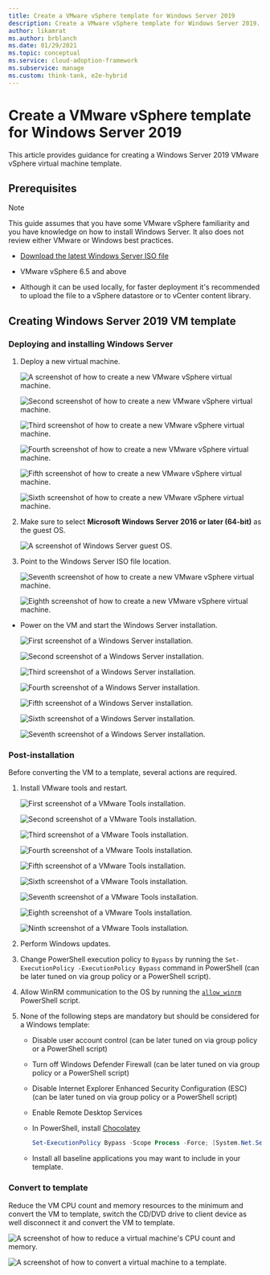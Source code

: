 ```yaml
---
title: Create a VMware vSphere template for Windows Server 2019
description: Create a VMware vSphere template for Windows Server 2019.
author: likamrat
ms.author: brblanch
ms.date: 01/29/2021
ms.topic: conceptual
ms.service: cloud-adoption-framework
ms.subservice: manage
ms.custom: think-tank, e2e-hybrid
---
```


# Create a VMware vSphere template for Windows Server 2019

This article provides guidance for creating a Windows Server 2019 VMware vSphere virtual machine template.

## Prerequisites

> [!NOTE]
> This guide assumes that you have some VMware vSphere familiarity and you have knowledge on how to install Windows Server. It also does not review either VMware or Windows best practices.

- [Download the latest Windows Server ISO file](https://www.microsoft.com/windows-server/trial)

- VMware vSphere 6.5 and above

- Although it can be used locally, for faster deployment it's recommended to upload the file to a vSphere datastore or to vCenter content library.

## Creating Windows Server 2019 VM template

### Deploying and installing Windows Server

1. Deploy a new virtual machine.

    ![A screenshot of how to create a new VMware vSphere virtual machine.](./media/vmware-template/windows-template-new-vm-1.png)

    ![Second screenshot of how to create a new VMware vSphere virtual machine.](./media/vmware-template/windows-template-new-vm-2.png)

    ![Third screenshot of how to create a new VMware vSphere virtual machine.](./media/vmware-template/windows-template-new-vm-3.png)

    ![Fourth screenshot of how to create a new VMware vSphere virtual machine.](./media/vmware-template/windows-template-new-vm-4.png)

    ![Fifth screenshot of how to create a new VMware vSphere virtual machine.](./media/vmware-template/windows-template-new-vm-5.png)

    ![Sixth screenshot of how to create a new VMware vSphere virtual machine.](./media/vmware-template/windows-template-new-vm-6.png)

2. Make sure to select **Microsoft Windows Server 2016 or later (64-bit)** as the guest OS.

    ![A screenshot of Windows Server guest OS.](./media/vmware-template/windows-template-guest-os.png)

3. Point to the Windows Server ISO file location.

    ![Seventh screenshot of how to create a new VMware vSphere virtual machine.](./media/vmware-template/windows-template-new-vm-7.png)

    ![Eighth screenshot of how to create a new VMware vSphere virtual machine.](./media/vmware-template/windows-template-new-vm-8.png)

- Power on the VM and start the Windows Server installation.

    ![First screenshot of a Windows Server installation.](./media/vmware-template/windows-template-installation-1.png)

    ![Second screenshot of a Windows Server installation.](./media/vmware-template/windows-template-installation-2.png)

    ![Third screenshot of a Windows Server installation.](./media/vmware-template/windows-template-installation-3.png)

    ![Fourth screenshot of a Windows Server installation.](./media/vmware-template/windows-template-installation-4.png)

    ![Fifth screenshot of a Windows Server installation.](./media/vmware-template/windows-template-installation-5.png)

    ![Sixth screenshot of a Windows Server installation.](./media/vmware-template/windows-template-installation-6.png)

    ![Seventh screenshot of a Windows Server installation.](./media/vmware-template/windows-template-installation-7.png)

### Post-installation

Before converting the VM to a template, several actions are required.

1. Install VMware tools and restart.

    ![First screenshot of a VMware Tools installation.](./media/vmware-template/windows-template-tools-1.png)

    ![Second screenshot of a VMware Tools installation.](./media/vmware-template/windows-template-tools-2.png)

    ![Third screenshot of a VMware Tools installation.](./media/vmware-template/windows-template-tools-3.png)

    ![Fourth screenshot of a VMware Tools installation.](./media/vmware-template/windows-template-tools-4.png)

    ![Fifth screenshot of a VMware Tools installation.](./media/vmware-template/windows-template-tools-5.png)

    ![Sixth screenshot of a VMware Tools installation.](./media/vmware-template/windows-template-tools-6.png)

    ![Seventh screenshot of a VMware Tools installation.](./media/vmware-template/windows-template-tools-7.png)

    ![Eighth screenshot of a VMware Tools installation.](./media/vmware-template/windows-template-tools-8.png)

    ![Ninth screenshot of a VMware Tools installation.](./media/vmware-template/windows-template-tools-9.png)

2. Perform Windows updates.

3. Change PowerShell execution policy to `Bypass` by running the `Set-ExecutionPolicy -ExecutionPolicy Bypass` command in PowerShell (can be later tuned on via group policy or a PowerShell script).

4. Allow WinRM communication to the OS by running the [`allow_winrm`](https://github.com/microsoft/azure_arc/blob/main/azure_arc_servers_jumpstart/vmware/winsrv/terraform/scripts/allow_winrm.ps1) PowerShell script.

5. None of the following steps are mandatory but should be considered for a Windows template:

    - Disable user account control (can be later tuned on via group policy or a PowerShell script)
    - Turn off Windows Defender Firewall (can be later tuned on via group policy or a PowerShell script)
    - Disable Internet Explorer Enhanced Security Configuration (ESC) (can be later tuned on via group policy or a PowerShell script)
    - Enable Remote Desktop Services
    - In PowerShell, install [Chocolatey](https://chocolatey.org/install)

      ```powershell
      Set-ExecutionPolicy Bypass -Scope Process -Force; [System.Net.ServicePointManager]::SecurityProtocol = [System.Net.ServicePointManager]::SecurityProtocol -bor 3072; iex ((New-Object System.Net.WebClient).DownloadString('https://chocolatey.org/install.ps1'))
      ```

    - Install all baseline applications you may want to include in your template.

### Convert to template

Reduce the VM CPU count and memory resources to the minimum and convert the VM to template, switch the CD/DVD drive to client device as well disconnect it and convert the VM to template.

![A screenshot of how to reduce a virtual machine's CPU count and memory.](./media/vmware-template/windows-template-reduce.png)

![A screenshot of how to convert a virtual machine to a template.](./media/vmware-template/windows-template-convert.png)
